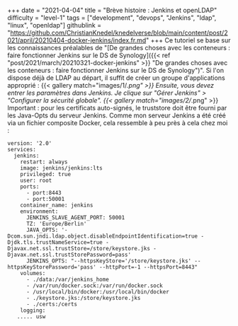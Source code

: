 +++
date = "2021-04-04"
title = "Brève histoire : Jenkins et openLDAP"
difficulty = "level-1"
tags = ["development", "devops", "Jenkins", "ldap", "linux", "openldap"]
githublink = "https://github.com/ChristianKnedel/knedelverse/blob/main/content/post/2021/april/20210404-docker-jenkins/index.fr.md"
+++
Ce tutoriel se base sur les connaissances préalables de "[De grandes choses avec les conteneurs : faire fonctionner Jenkins sur le DS de Synology]({{< ref "post/2021/march/20210321-docker-jenkins" >}} "De grandes choses avec les conteneurs : faire fonctionner Jenkins sur le DS de Synology")". Si l'on dispose déjà de LDAP au départ, il suffit de créer un groupe d'applications approprié :
{{< gallery match="images/1/*.png" >}}
Ensuite, vous devez entrer les paramètres dans Jenkins. Je clique sur "Gérer Jenkins" > "Configurer la sécurité globale".
{{< gallery match="images/2/*.png" >}}
Important : pour les certificats auto-signés, le truststore doit être fourni par les Java-Opts du serveur Jenkins. Comme mon serveur Jenkins a été créé via un fichier composite Docker, cela ressemble à peu près à cela chez moi :
```
version: '2.0'
services:
  jenkins:
    restart: always
    image: jenkins/jenkins:lts
    privileged: true
    user: root
    ports:
      - port:8443
      - port:50001
    container_name: jenkins
    environment:
      JENKINS_SLAVE_AGENT_PORT: 50001
      TZ: 'Europe/Berlin'
      JAVA_OPTS: '-Dcom.sun.jndi.ldap.object.disableEndpointIdentification=true -Djdk.tls.trustNameService=true -Djavax.net.ssl.trustStore=/store/keystore.jks -Djavax.net.ssl.trustStorePassword=pass'
      JENKINS_OPTS: "--httpsKeyStore='/store/keystore.jks' --httpsKeyStorePassword='pass' --httpPort=-1 --httpsPort=8443"
    volumes:
      - ./data:/var/jenkins_home
      - /var/run/docker.sock:/var/run/docker.sock
      - /usr/local/bin/docker:/usr/local/bin/docker
      - ./keystore.jks:/store/keystore.jks
      - ./certs:/certs
    logging:
   ..... usw

   ```